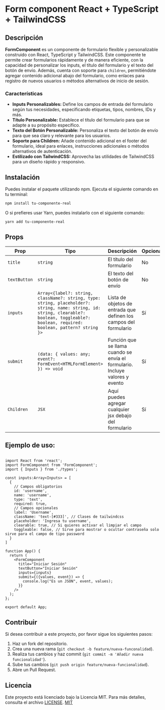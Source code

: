 # Form component React + TypeScript + TailwindCSS

## Descripción
**FormComponent** es un componente de formulario flexible y personalizable construido con React, TypeScript y TailwindCSS. Este componente te permite crear formularios rápidamente y de manera eficiente, con la capacidad de personalizar los inputs, el título del formulario y el texto del botón de envío. Además, cuenta con soporte para `children`, permitiéndote agregar contenido adicional abajo del formulario, como enlaces para registro de nuevos usuarios o métodos alternativos de inicio de sesión.

### Características
* **Inputs Personalizables:** Define los campos de entrada del formulario según tus necesidades, especificando etiquetas, tipos, nombres, IDs y más.
* **Título Personalizable:** Establece el título del formulario para que se adapte a su propósito específico.
* **Texto del Botón Personalizable:** Personaliza el texto del botón de envío para que sea claro y relevante para los usuarios.
* **Soporte para Children:** Añade contenido adicional en el footer del formulario, ideal para enlaces, instrucciones adicionales o métodos alternativos de autenticación.
* **Estilizado con TailwindCSS:** Aprovecha las utilidades de TailwindCSS para un diseño rápido y responsivo.

## Instalación
Puedes instalar el paquete utilizando npm. Ejecuta el siguiente comando en tu terminal:

```bash
npm install tu-componente-real
```

O si prefieres usar Yarn, puedes instalarlo con el siguiente comando:

```bash
yarn add tu-componente-real
```

## Props
| Prop         | Tipo                          | Descripción                    | Opcional  |
|--------------|-------------------------------|--------------------------------|-----------|
| `title`      | `string`                      | El título del formulario       | No        |
| `textButton` | `string`                      | El texto del botón de envío    | No        |
| `inputs`     | `Array<{label?: string, className?: string, type: string, placeholder?: string, name: string, id: string, clearable?: boolean, toggleable?: boolean, required: boolean, pattern? string }>` | Lista de objetos de entrada que definen los campos del formulario        | Sí       |
| `submit`     | `(data: { values: any; event?: FormEvent<HTMLFormElement> }) => void` | Función que se llama cuando se envía el formulario. Incluye valores y evento | Sí        |
| `Children`   | `JSX`                         | Aquí puedes agregar cualquier jsx debajo del formulario | Sí       |

## Ejemplo de uso:
```tsx

import React from 'react';
import FormComponent from 'FormComponent';
import { Inputs } from './types';

const inputs:Array<Inputs> = [
  {
    // Campos obligatorios
    id: 'username',
    name: 'username',
    type: 'text',
    required: true,
    // Campos opcionales
    label: 'Username',
    className: 'text-[#333]', // Clases de tailwindcss
    placeholder: 'Ingresa tu username',
    clearable: true, // Si quieres activar el limpiar el campo
    toggleable: false, // Sirve para mostrar o ocultar contraseña solo sirve para el campo de tipo password
  }
]

function App() {
  return (
    <FormComponent
      title="Iniciar Sesión"
      textButton="Iniciar Sesión"
      inputs={inputs}
      submit={({values, event}) => {
        console.log("Es un JSON", event, values);
      }}
    />
  );
};

export default App;
```

## Contribuir
Si desea contribuir a este proyecto, por favor sigue los siguientes pasos:
1. Haz un fork del repositorio.
2. Crea una nueva rama (`git checkout -b feature/nueva-funconalidad`).
3. Realiza tus cambios y haz commit (`git commit -m 'Añadir nueva funcionalidad'`).
4. Sube tus cambios (`git push origin feature/nueva-funcionalidad`).
5. Abre un Pull Request.

## Licencia
Este proyecto está licenciado bajo la Licencia MIT. Para más detalles, consulta el archivo [LICENSE](./LICENSE).
[MIT](https://choosealicense.com/licenses/mit/)
